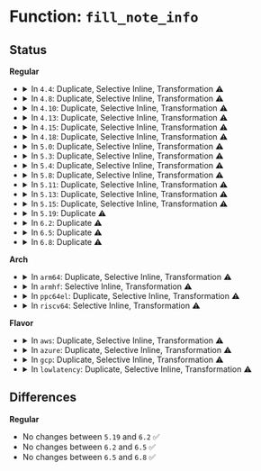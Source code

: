# Function: <code>fill_note_info</code>

## Status
<b>Regular</b>
<ul>
<li>
<details>
<summary>In <code>4.4</code>: Duplicate, Selective Inline, Transformation ⚠️</summary>

**Collision:** Static Duplication

**Inline:** Selective

**Transformation:** True

**Instances:**

```
In fs/binfmt_elf.c (ffffffff812686a0)
Location: fs/binfmt_elf.c:1695
Inline: True
Direct callers:
  - fs/binfmt_elf.c:elf_core_dump
```
```
In fs/compat_binfmt_elf.c (ffffffff8126b380)
Location: fs/binfmt_elf.c:1695
Inline: True
Direct callers:
  - fs/compat_binfmt_elf.c:elf_core_dump
```
**Symbols:**

```
ffffffff812686a0-ffffffff81268d54: fill_note_info.isra.8 (STB_LOCAL)
ffffffff8126b380-ffffffff8126ba95: fill_note_info.isra.8 (STB_LOCAL)
```
</details>
</li>
<li>
<details>
<summary>In <code>4.8</code>: Duplicate, Selective Inline, Transformation ⚠️</summary>

**Collision:** Static Duplication

**Inline:** Selective

**Transformation:** True

**Instances:**

```
In fs/binfmt_elf.c (ffffffff81294660)
Location: fs/binfmt_elf.c:1703
Inline: True
Direct callers:
  - fs/binfmt_elf.c:elf_core_dump
```
```
In fs/compat_binfmt_elf.c (ffffffff812972f0)
Location: fs/binfmt_elf.c:1703
Inline: True
Direct callers:
  - fs/compat_binfmt_elf.c:elf_core_dump
```
**Symbols:**

```
ffffffff81294660-ffffffff81294ff4: fill_note_info.isra.11 (STB_LOCAL)
ffffffff812972f0-ffffffff81297c70: fill_note_info.isra.11 (STB_LOCAL)
```
</details>
</li>
<li>
<details>
<summary>In <code>4.10</code>: Duplicate, Selective Inline, Transformation ⚠️</summary>

**Collision:** Static Duplication

**Inline:** Selective

**Transformation:** True

**Instances:**

```
In fs/binfmt_elf.c (ffffffff812a9310)
Location: fs/binfmt_elf.c:1696
Inline: True
Direct callers:
  - fs/binfmt_elf.c:elf_core_dump
```
```
In fs/compat_binfmt_elf.c (ffffffff812abe30)
Location: fs/binfmt_elf.c:1696
Inline: True
Direct callers:
  - fs/compat_binfmt_elf.c:elf_core_dump
```
**Symbols:**

```
ffffffff812a9310-ffffffff812a9cb5: fill_note_info.isra.11 (STB_LOCAL)
ffffffff812abe30-ffffffff812ac754: fill_note_info.isra.11 (STB_LOCAL)
```
</details>
</li>
<li>
<details>
<summary>In <code>4.13</code>: Duplicate, Selective Inline, Transformation ⚠️</summary>

**Collision:** Static Duplication

**Inline:** Selective

**Transformation:** True

**Instances:**

```
In fs/binfmt_elf.c (ffffffff812b5c80)
Location: fs/binfmt_elf.c:1755
Inline: True
Direct callers:
  - fs/binfmt_elf.c:elf_core_dump
```
```
In fs/compat_binfmt_elf.c (ffffffff812b8d00)
Location: fs/binfmt_elf.c:1755
Inline: True
Direct callers:
  - fs/compat_binfmt_elf.c:elf_core_dump
```
**Symbols:**

```
ffffffff812b5c80-ffffffff812b663a: fill_note_info.isra.9 (STB_LOCAL)
ffffffff812b8d00-ffffffff812b9747: fill_note_info.isra.9 (STB_LOCAL)
```
</details>
</li>
<li>
<details>
<summary>In <code>4.15</code>: Duplicate, Selective Inline, Transformation ⚠️</summary>

**Collision:** Static Duplication

**Inline:** Selective

**Transformation:** True

**Instances:**

```
In fs/binfmt_elf.c (ffffffff812d9510)
Location: fs/binfmt_elf.c:1769
Inline: True
Direct callers:
  - fs/binfmt_elf.c:elf_core_dump
```
```
In fs/compat_binfmt_elf.c (ffffffff812dc5e0)
Location: fs/binfmt_elf.c:1769
Inline: True
Direct callers:
  - fs/compat_binfmt_elf.c:elf_core_dump
```
**Symbols:**

```
ffffffff812d9510-ffffffff812d9f22: fill_note_info.isra.10 (STB_LOCAL)
ffffffff812dc5e0-ffffffff812dd076: fill_note_info.isra.10 (STB_LOCAL)
```
</details>
</li>
<li>
<details>
<summary>In <code>4.18</code>: Duplicate, Selective Inline, Transformation ⚠️</summary>

**Collision:** Static Duplication

**Inline:** Selective

**Transformation:** True

**Instances:**

```
In fs/binfmt_elf.c (ffffffff813054d0)
Location: fs/binfmt_elf.c:1783
Inline: True
Direct callers:
  - fs/binfmt_elf.c:elf_core_dump
```
```
In fs/compat_binfmt_elf.c (ffffffff81308e20)
Location: fs/binfmt_elf.c:1783
Inline: True
Direct callers:
  - fs/compat_binfmt_elf.c:elf_core_dump
```
**Symbols:**

```
ffffffff813054d0-ffffffff81305b95: fill_note_info.isra.11 (STB_LOCAL)
ffffffff81308e20-ffffffff81309542: fill_note_info.isra.11 (STB_LOCAL)
```
</details>
</li>
<li>
<details>
<summary>In <code>5.0</code>: Duplicate, Selective Inline, Transformation ⚠️</summary>

**Collision:** Static Duplication

**Inline:** Selective

**Transformation:** True

**Instances:**

```
In fs/binfmt_elf.c (ffffffff8131ac60)
Location: fs/binfmt_elf.c:1783
Inline: True
Direct callers:
  - fs/binfmt_elf.c:elf_core_dump
```
```
In fs/compat_binfmt_elf.c (ffffffff8131e630)
Location: fs/binfmt_elf.c:1783
Inline: True
Direct callers:
  - fs/compat_binfmt_elf.c:elf_core_dump
```
**Symbols:**

```
ffffffff8131ac60-ffffffff8131b323: fill_note_info.isra.10 (STB_LOCAL)
ffffffff8131e630-ffffffff8131ed50: fill_note_info.isra.10 (STB_LOCAL)
```
</details>
</li>
<li>
<details>
<summary>In <code>5.3</code>: Duplicate, Selective Inline, Transformation ⚠️</summary>

**Collision:** Static Duplication

**Inline:** Selective

**Transformation:** True

**Instances:**

```
In fs/binfmt_elf.c (0)
Location: fs/binfmt_elf.c:1786
Inline: True
Direct callers:
  - fs/binfmt_elf.c:elf_core_dump
```
```
In fs/compat_binfmt_elf.c (0)
Location: fs/binfmt_elf.c:1786
Inline: True
Direct callers:
  - fs/compat_binfmt_elf.c:elf_core_dump
```
**Symbols:**

```
ffffffff813421b0-ffffffff81342c0f: fill_note_info.isra.0 (STB_LOCAL)
ffffffff813436d2-ffffffff813436e7: fill_note_info.isra.0.cold (STB_LOCAL)
ffffffff81345b00-ffffffff813465bf: fill_note_info.isra.0 (STB_LOCAL)
ffffffff81347051-ffffffff81347066: fill_note_info.isra.0.cold (STB_LOCAL)
```
</details>
</li>
<li>
<details>
<summary>In <code>5.4</code>: Duplicate, Selective Inline, Transformation ⚠️</summary>

**Collision:** Static Duplication

**Inline:** Selective

**Transformation:** True

**Instances:**

```
In fs/binfmt_elf.c (ffffffff8135a5e0)
Location: fs/binfmt_elf.c:1760
Inline: True
Direct callers:
  - fs/binfmt_elf.c:elf_core_dump
```
```
In fs/compat_binfmt_elf.c (ffffffff8135ddf0)
Location: fs/binfmt_elf.c:1760
Inline: True
Direct callers:
  - fs/compat_binfmt_elf.c:elf_core_dump
```
**Symbols:**

```
ffffffff8135a5e0-ffffffff8135b047: fill_note_info.isra.0 (STB_LOCAL)
ffffffff8135ddf0-ffffffff8135e8d0: fill_note_info.isra.0 (STB_LOCAL)
```
</details>
</li>
<li>
<details>
<summary>In <code>5.8</code>: Duplicate, Selective Inline, Transformation ⚠️</summary>

**Collision:** Static Duplication

**Inline:** Selective

**Transformation:** True

**Instances:**

```
In fs/binfmt_elf.c (ffffffff8139fb80)
Location: fs/binfmt_elf.c:1880
Inline: True
Direct callers:
  - fs/binfmt_elf.c:elf_core_dump
```
```
In fs/compat_binfmt_elf.c (ffffffff813a2e60)
Location: fs/binfmt_elf.c:1880
Inline: True
Direct callers:
  - fs/compat_binfmt_elf.c:elf_core_dump
```
**Symbols:**

```
ffffffff8139fb80-ffffffff8139fecb: fill_note_info.constprop.0 (STB_LOCAL)
ffffffff813a2e60-ffffffff813a3185: fill_note_info.constprop.0 (STB_LOCAL)
```
</details>
</li>
<li>
<details>
<summary>In <code>5.11</code>: Duplicate, Selective Inline, Transformation ⚠️</summary>

**Collision:** Static Duplication

**Inline:** Selective

**Transformation:** True

**Instances:**

```
In fs/binfmt_elf.c (ffffffff813b0f70)
Location: fs/binfmt_elf.c:1786
Inline: True
Direct callers:
  - fs/binfmt_elf.c:elf_core_dump
```
```
In fs/compat_binfmt_elf.c (ffffffff813b3e20)
Location: fs/binfmt_elf.c:1786
Inline: True
Direct callers:
  - fs/compat_binfmt_elf.c:elf_core_dump
```
**Symbols:**

```
ffffffff813b0f70-ffffffff813b12c9: fill_note_info.constprop.0 (STB_LOCAL)
ffffffff813b3e20-ffffffff813b4150: fill_note_info.constprop.0 (STB_LOCAL)
```
</details>
</li>
<li>
<details>
<summary>In <code>5.13</code>: Duplicate, Selective Inline, Transformation ⚠️</summary>

**Collision:** Static Duplication

**Inline:** Selective

**Transformation:** True

**Instances:**

```
In fs/binfmt_elf.c (ffffffff813b8060)
Location: fs/binfmt_elf.c:1786
Inline: True
Direct callers:
  - fs/binfmt_elf.c:elf_core_dump
```
```
In fs/compat_binfmt_elf.c (ffffffff813badf0)
Location: fs/binfmt_elf.c:1786
Inline: True
Direct callers:
  - fs/compat_binfmt_elf.c:elf_core_dump
```
**Symbols:**

```
ffffffff813b8060-ffffffff813b83b6: fill_note_info.constprop.0 (STB_LOCAL)
ffffffff813badf0-ffffffff813bb120: fill_note_info.constprop.0 (STB_LOCAL)
```
</details>
</li>
<li>
<details>
<summary>In <code>5.15</code>: Duplicate, Selective Inline, Transformation ⚠️</summary>

**Collision:** Static Duplication

**Inline:** Selective

**Transformation:** True

**Instances:**

```
In fs/binfmt_elf.c (ffffffff81407bd0)
Location: fs/binfmt_elf.c:1788
Inline: True
Direct callers:
  - fs/binfmt_elf.c:elf_core_dump
```
```
In fs/compat_binfmt_elf.c (ffffffff8140aaf0)
Location: fs/binfmt_elf.c:1788
Inline: True
Direct callers:
  - fs/compat_binfmt_elf.c:elf_core_dump
```
**Symbols:**

```
ffffffff81407bd0-ffffffff81407f26: fill_note_info.constprop.0 (STB_LOCAL)
ffffffff8140aaf0-ffffffff8140ae20: fill_note_info.constprop.0 (STB_LOCAL)
```
</details>
</li>
<li>
<details>
<summary>In <code>5.19</code>: Duplicate ⚠️</summary>

```c
int fill_note_info(struct elf64_hdr *elf, int phdrs, struct elf_note_info *info, struct coredump_params *cprm);
```

**Collision:** Static Duplication

**Inline:** No

**Transformation:** False

**Instances:**

```
In fs/binfmt_elf.c (ffffffff8147c910)
Location: fs/binfmt_elf.c:1827
Inline: False
Direct callers:
  - fs/binfmt_elf.c:elf_core_dump
```
```
In fs/compat_binfmt_elf.c (ffffffff8147f8b0)
Location: fs/binfmt_elf.c:1827
Inline: False
Direct callers:
  - fs/compat_binfmt_elf.c:elf_core_dump
```
**Symbols:**

```
ffffffff8147c910-ffffffff8147cc96: fill_note_info (STB_LOCAL)
ffffffff8147f8b0-ffffffff8147fbf6: fill_note_info (STB_LOCAL)
```
</details>
</li>
<li>
<details>
<summary>In <code>6.2</code>: Duplicate ⚠️</summary>

```c
int fill_note_info(struct elf64_hdr *elf, int phdrs, struct elf_note_info *info, struct coredump_params *cprm);
```

**Collision:** Static Duplication

**Inline:** No

**Transformation:** False

**Instances:**

```
In fs/binfmt_elf.c (ffffffff8150f6e0)
Location: fs/binfmt_elf.c:1850
Inline: False
Direct callers:
  - fs/binfmt_elf.c:elf_core_dump
```
```
In fs/compat_binfmt_elf.c (ffffffff81512a10)
Location: fs/binfmt_elf.c:1850
Inline: False
Direct callers:
  - fs/compat_binfmt_elf.c:elf_core_dump
```
**Symbols:**

```
ffffffff8150f6e0-ffffffff8150f9a2: fill_note_info (STB_LOCAL)
ffffffff81512a10-ffffffff81512cce: fill_note_info (STB_LOCAL)
```
</details>
</li>
<li>
<details>
<summary>In <code>6.5</code>: Duplicate ⚠️</summary>

```c
int fill_note_info(struct elf64_hdr *elf, int phdrs, struct elf_note_info *info, struct coredump_params *cprm);
```

**Collision:** Static Duplication

**Inline:** No

**Transformation:** False

**Instances:**

```
In fs/binfmt_elf.c (ffffffff81547010)
Location: fs/binfmt_elf.c:1855
Inline: False
Direct callers:
  - fs/binfmt_elf.c:elf_core_dump
```
```
In fs/compat_binfmt_elf.c (ffffffff8154a450)
Location: fs/binfmt_elf.c:1855
Inline: False
Direct callers:
  - fs/compat_binfmt_elf.c:elf_core_dump
```
**Symbols:**

```
ffffffff81547010-ffffffff815472d2: fill_note_info (STB_LOCAL)
ffffffff8154a450-ffffffff8154a70e: fill_note_info (STB_LOCAL)
```
</details>
</li>
<li>
<details>
<summary>In <code>6.8</code>: Duplicate ⚠️</summary>

```c
int fill_note_info(struct elf64_hdr *elf, int phdrs, struct elf_note_info *info, struct coredump_params *cprm);
```

**Collision:** Static Duplication

**Inline:** No

**Transformation:** False

**Instances:**

```
In fs/binfmt_elf.c (ffffffff8157c430)
Location: fs/binfmt_elf.c:1790
Inline: False
Direct callers:
  - fs/binfmt_elf.c:elf_core_dump
```
```
In fs/compat_binfmt_elf.c (ffffffff8157f480)
Location: fs/binfmt_elf.c:1790
Inline: False
Direct callers:
  - fs/compat_binfmt_elf.c:elf_core_dump
```
**Symbols:**

```
ffffffff8157c430-ffffffff8157c721: fill_note_info (STB_LOCAL)
ffffffff8157f480-ffffffff8157f76d: fill_note_info (STB_LOCAL)
```
</details>
</li>
</ul>
<b>Arch</b>
<ul>
<li>
<details>
<summary>In <code>arm64</code>: Duplicate, Selective Inline, Transformation ⚠️</summary>

**Collision:** Static Duplication

**Inline:** Selective

**Transformation:** True

**Instances:**

```
In fs/binfmt_elf.c (ffff80001041fc18)
Location: fs/binfmt_elf.c:1760
Inline: True
Direct callers:
  - fs/binfmt_elf.c:elf_core_dump
```
```
In fs/compat_binfmt_elf.c (ffff800010423778)
Location: fs/binfmt_elf.c:1760
Inline: True
Direct callers:
  - fs/compat_binfmt_elf.c:elf_core_dump
```
**Symbols:**

```
ffff80001041fc18-ffff8000104206e8: fill_note_info.isra.0 (STB_LOCAL)
ffff800010423778-ffff800010423f74: fill_note_info.isra.0 (STB_LOCAL)
```
</details>
</li>
<li>
<details>
<summary>In <code>armhf</code>: Selective Inline, Transformation ⚠️</summary>

**Collision:** Unique Static

**Inline:** Selective

**Transformation:** True

**Instances:**

```
In fs/binfmt_elf.c (c05e80cc)
Location: fs/binfmt_elf.c:1760
Inline: True
Direct callers:
  - fs/binfmt_elf.c:elf_core_dump
```
**Symbols:**

```
c05e80cc-c05e8964: fill_note_info.constprop.0 (STB_LOCAL)
```
</details>
</li>
<li>
<details>
<summary>In <code>ppc64el</code>: Duplicate, Selective Inline, Transformation ⚠️</summary>

**Collision:** Static Duplication

**Inline:** Selective

**Transformation:** True

**Instances:**

```
In fs/binfmt_elf.c (c00000000052ea50)
Location: fs/binfmt_elf.c:1760
Inline: True
Direct callers:
  - fs/binfmt_elf.c:elf_core_dump
  - fs/binfmt_elf.c:elf_core_dump
```
```
In fs/compat_binfmt_elf.c (c000000000532670)
Location: fs/binfmt_elf.c:1760
Inline: True
Direct callers:
  - fs/compat_binfmt_elf.c:elf_core_dump
  - fs/compat_binfmt_elf.c:elf_core_dump
```
**Symbols:**

```
c00000000052ea50-c00000000052f5fc: fill_note_info.isra.0 (STB_LOCAL)
c000000000532670-c000000000533218: fill_note_info.isra.0 (STB_LOCAL)
```
</details>
</li>
<li>
<details>
<summary>In <code>riscv64</code>: Selective Inline, Transformation ⚠️</summary>

**Collision:** Unique Static

**Inline:** Selective

**Transformation:** True

**Instances:**

```
In fs/binfmt_elf.c (ffffffe0002c0c20)
Location: fs/binfmt_elf.c:1760
Inline: True
Direct callers:
  - fs/binfmt_elf.c:elf_core_dump
```
**Symbols:**

```
ffffffe0002c0c20-ffffffe0002c14dc: fill_note_info.isra.0 (STB_LOCAL)
```
</details>
</li>
</ul>
<b>Flavor</b>
<ul>
<li>
<details>
<summary>In <code>aws</code>: Duplicate, Selective Inline, Transformation ⚠️</summary>

**Collision:** Static Duplication

**Inline:** Selective

**Transformation:** True

**Instances:**

```
In fs/binfmt_elf.c (ffffffff81352bc0)
Location: fs/binfmt_elf.c:1760
Inline: True
Direct callers:
  - fs/binfmt_elf.c:elf_core_dump
```
```
In fs/compat_binfmt_elf.c (ffffffff813563d0)
Location: fs/binfmt_elf.c:1760
Inline: True
Direct callers:
  - fs/compat_binfmt_elf.c:elf_core_dump
```
**Symbols:**

```
ffffffff81352bc0-ffffffff81353627: fill_note_info.isra.0 (STB_LOCAL)
ffffffff813563d0-ffffffff81356eb0: fill_note_info.isra.0 (STB_LOCAL)
```
</details>
</li>
<li>
<details>
<summary>In <code>azure</code>: Duplicate, Selective Inline, Transformation ⚠️</summary>

**Collision:** Static Duplication

**Inline:** Selective

**Transformation:** True

**Instances:**

```
In fs/binfmt_elf.c (ffffffff813438a0)
Location: fs/binfmt_elf.c:1760
Inline: True
Direct callers:
  - fs/binfmt_elf.c:elf_core_dump
```
```
In fs/compat_binfmt_elf.c (ffffffff81347090)
Location: fs/binfmt_elf.c:1760
Inline: True
Direct callers:
  - fs/compat_binfmt_elf.c:elf_core_dump
```
**Symbols:**

```
ffffffff813438a0-ffffffff813442e9: fill_note_info.isra.0 (STB_LOCAL)
ffffffff81347090-ffffffff81347b57: fill_note_info.isra.0 (STB_LOCAL)
```
</details>
</li>
<li>
<details>
<summary>In <code>gcp</code>: Duplicate, Selective Inline, Transformation ⚠️</summary>

**Collision:** Static Duplication

**Inline:** Selective

**Transformation:** True

**Instances:**

```
In fs/binfmt_elf.c (ffffffff81350690)
Location: fs/binfmt_elf.c:1760
Inline: True
Direct callers:
  - fs/binfmt_elf.c:elf_core_dump
```
```
In fs/compat_binfmt_elf.c (ffffffff81353ea0)
Location: fs/binfmt_elf.c:1760
Inline: True
Direct callers:
  - fs/compat_binfmt_elf.c:elf_core_dump
```
**Symbols:**

```
ffffffff81350690-ffffffff813510f7: fill_note_info.isra.0 (STB_LOCAL)
ffffffff81353ea0-ffffffff81354980: fill_note_info.isra.0 (STB_LOCAL)
```
</details>
</li>
<li>
<details>
<summary>In <code>lowlatency</code>: Duplicate, Selective Inline, Transformation ⚠️</summary>

**Collision:** Static Duplication

**Inline:** Selective

**Transformation:** True

**Instances:**

```
In fs/binfmt_elf.c (ffffffff81363c10)
Location: fs/binfmt_elf.c:1760
Inline: True
Direct callers:
  - fs/binfmt_elf.c:elf_core_dump
```
```
In fs/compat_binfmt_elf.c (ffffffff81367660)
Location: fs/binfmt_elf.c:1760
Inline: True
Direct callers:
  - fs/compat_binfmt_elf.c:elf_core_dump
```
**Symbols:**

```
ffffffff81363c10-ffffffff8136469a: fill_note_info.isra.0 (STB_LOCAL)
ffffffff81367660-ffffffff81367f5f: fill_note_info.isra.0 (STB_LOCAL)
```
</details>
</li>
</ul>

## Differences
<b>Regular</b>
<ul>
<li>
No changes between <code>5.19</code> and <code>6.2</code> ✅
</li>
<li>
No changes between <code>6.2</code> and <code>6.5</code> ✅
</li>
<li>
No changes between <code>6.5</code> and <code>6.8</code> ✅
</li>
</ul>
